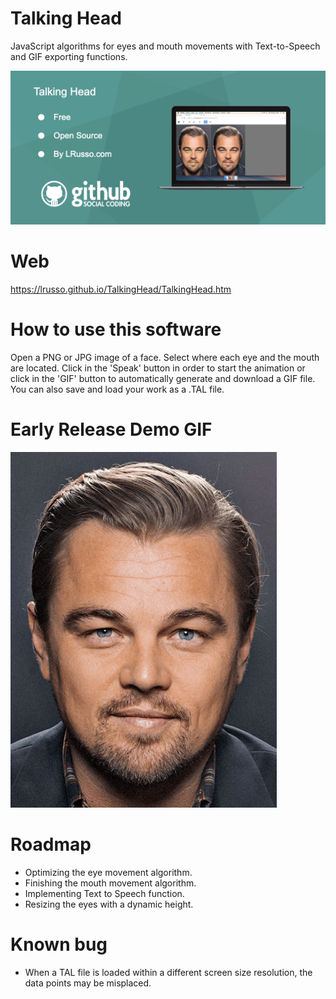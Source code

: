 # Talking Head

JavaScript algorithms for eyes and mouth movements with Text-to-Speech and GIF exporting functions.

![alt screenshot](https://raw.githubusercontent.com/lrusso/TalkingHead/master/TalkingHead.png)

# Web

https://lrusso.github.io/TalkingHead/TalkingHead.htm

# How to use this software

Open a PNG or JPG image of a face. Select where each eye and the mouth are located. Click in the 'Speak' button in order to start the animation or click in the 'GIF' button to automatically generate and download a GIF file. You can also save and load your work as a .TAL file.

# Early Release Demo GIF

![alt screenshot](https://raw.githubusercontent.com/lrusso/TalkingHead/master/TalkingHead.gif)

# Roadmap

- Optimizing the eye movement algorithm.
- Finishing the mouth movement algorithm.
- Implementing Text to Speech function.
- Resizing the eyes with a dynamic height.

# Known bug

- When a TAL file is loaded within a different screen size resolution, the data points may be misplaced.

